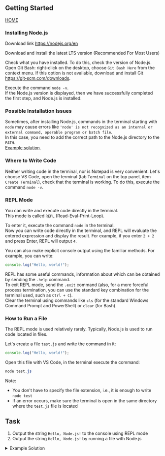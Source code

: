 ## Getting Started

[HOME](../README.md)

### Installing Node.js

Download link https://nodejs.org/en

Download and install the latest LTS version (Recommended For Most Users)

Check what you have installed. To do this, check the version of Node.js.   
Open Git Bash: right-click on the desktop, choose `Git Bash Here` from the context menu. If this option is not available, download and install Git https://git-scm.com/downloads.

Execute the command `node -v`.   
If the Node.js version is displayed, then we have successfully completed the first step, and Node.js is installed.

### Possible Installation Issues

Sometimes, after installing Node.js, commands in the terminal starting with `node` may cause errors like `'node' is not recognized as an internal or external command, operable program or batch file`.   
In this case, you need to add the correct path to the Node.js directory to the `PATH`.   
[Example solution](https://love2dev.com/blog/node-is-not-recognized-as-an-internal-or-external-command/).

### Where to Write Code

Neither writing code in the terminal, nor is Notepad is very convenient. Let's choose VS Code, open the terminal (tab `Terminal` on the top panel, item `Create Terminal`), check that the terminal is working. To do this, execute the command `node -v`.

### REPL Mode

You can write and execute code directly in the terminal.   
This mode is called `REPL` (Read-Eval-Print-Loop).

To enter it, execute the command `node` in the terminal.   
Now you can write code directly in the terminal, and REPL will evaluate the entered expression and display the result. For example, if you enter `2 + 2` and press Enter, REPL will output `4`.

You can also make explicit console output using the familiar methods. For example, you can write:

```js
console.log("Hello, world!");
```

REPL has some useful commands, information about which can be obtained by sending the `.help` command.   
To exit REPL mode, send the `.exit` command (also, for a more forceful process termination, you can use the standard key combination for the terminal used, such as `Ctrl + C`).   
Clear the terminal using commands like `cls` (for the standard Windows Command Prompt and PowerShell) or `clear` (for Bash).

### How to Run a File

The REPL mode is used relatively rarely. Typically, Node.js is used to run code located in files.

Let's create a file `test.js` and write the command in it:

```js
console.log("Hello, world!");
```

Open this file with VS Code, in the terminal execute the command:

```powershell
node test.js
```

Note:

- You don't have to specify the file extension, i.e., it is enough to write `node test`
- If an error occurs, make sure the terminal is open in the same directory where the `test.js` file is located

## Task

1. Output the string `Hello, Node.js!` to the console using REPL mode
2. Output the string `Hello, Node.js!` by running a file with Node.js

<details>
<summary>Example Solution</summary>

```js
console.log("Hello, Node.js!");
```

</details>
